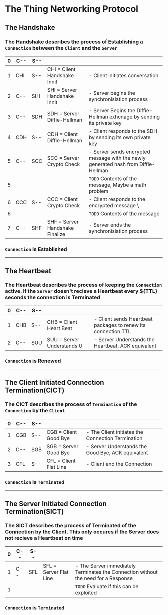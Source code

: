 # The Thing Networking Protocol

## The Handshake
### The Handshake describes the process of Establishing a `Connection` between the `Client` and the `Server`

 0 | C-- | S-- |                                   |                                                                    | 
---|-----|-----|-----------------------------------|--------------------------------------------------------------------|
 1 | CHI | S-- |  CHI = Client Handshake Innit     |   - Client initiates conversation 
 2 | C-- | SHI |  SHI = Server Handshake Innit     |   - Server begins the synchronisiation process
 3 | C-- | SDH |  SDH = Server Diffie-Hellman      |   - Server Begins the Diffie-Hellman exhcnage by sending its private key
 4 | CDH | S-- |  CDH = Client Diffie-Hellman      |   - Client responds to the SDH by sending its own private key
 5 | C-- | SCC |  SCC = Server Crypto Check        |   - Server sends encrypted message with the newly generated hash from Diffie-Hellman 
 5 |     |     |                                   |     `TODO` Contents of the message, Maybe a math problem
 6 | CCC | S-- |  CCC = Client Crypto Check        |   - Client responds to the encrypted message \
 6 |     |     |                                   |     `TODO` Contents of the message
 7 | C-- | SHF |  SHF = Server Handshake Finalize  |   - Server ends the synchronisiation process
### __`Connection` is Established__

________________________________________________________________________________________________________________________________________

## The Heartbeat
### The Heartbeat describes the process of keeping the `Connection` active. If the `Server` doesn't recieve a Heartbeat every ${TTL} seconds the connection is Terminated
 0 | C-- | S-- |                                   |                                                                    |
---|-----|-----|-----------------------------------|--------------------------------------------------------------------|           
 1 | CHB | S-- | CHB = Client Heart Beat           | - Client sends Heartbeat packages to renew its connection TTL      |
 2 | C-- | SUU | SUU = Server Understands U        | - Server Understands the Heartbeat, ACK equivalent                 |
### __`Connection` is Renewed__

________________________________________________________________________________________________________________________________________

## The Client Initiated Connection Termination(CICT)
### The CICT describes the process of `Termination` of the `Connection` by the `Client`

 0 | C-- | S-- |                                   |                                                                   |
---|-----|-----|-----------------------------------|-------------------------------------------------------------------|
 1 | CGB | S-- | CGB = Client Good Bye             | - The Client initiates the Connection Termination                 |
 2 | C-- | SGB | SGB = Server Good Bye             | - Server Understands the Good Bye, ACK equivalent                 |
 3 | CFL | S-- | CFL = Client Flat Line            | - Client end the Connection                                       | 
### __`Connection` is `Terminated`__

________________________________________________________________________________________________________________________________________

## The Server Initiated Connection Termination(SICT)
### The SICT describes the process of Terminated of the Connection by the Client. This only occures if the Server does not recieve a Heartbeat on time

 0 | C-- | S-- |                                   |                                                                                     |
---|-----|-----|-----------------------------------|-------------------------------------------------------------------------------------|
 1 | C-- | SFL | SFL = Server Flat Line            | - The Server immediately Terminates the Connection without the need for a Response  |
 1 |     |     |                                   | `TODO` Evaluate if this can be exploited                                        |
### __`Connection` is `Terminated`__

